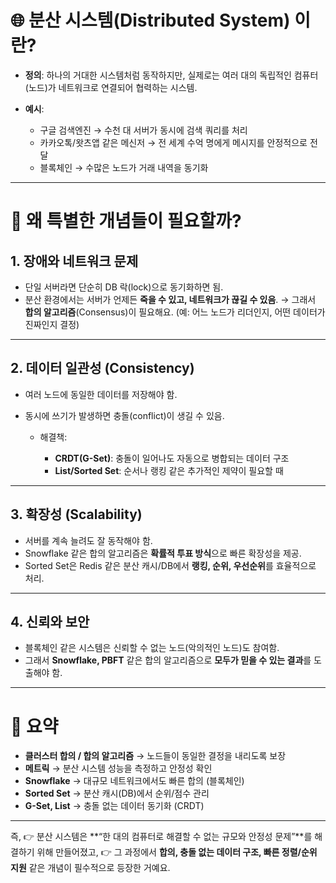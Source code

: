 # 🌐 분산 시스템(Distributed System) 이란?

* **정의**: 하나의 거대한 시스템처럼 동작하지만, 실제로는 여러 대의 독립적인 컴퓨터(노드)가 네트워크로 연결되어 협력하는 시스템.
* **예시**:

    * 구글 검색엔진 → 수천 대 서버가 동시에 검색 쿼리를 처리
    * 카카오톡/왓츠앱 같은 메신저 → 전 세계 수억 명에게 메시지를 안정적으로 전달
    * 블록체인 → 수많은 노드가 거래 내역을 동기화

---

# 🚩 왜 특별한 개념들이 필요할까?

## 1. 장애와 네트워크 문제

* 단일 서버라면 단순히 DB 락(lock)으로 동기화하면 됨.
* 분산 환경에서는 서버가 언제든 **죽을 수 있고, 네트워크가 끊길 수 있음**.
  → 그래서 **합의 알고리즘**(Consensus)이 필요해요.
  (예: 어느 노드가 리더인지, 어떤 데이터가 진짜인지 결정)

---

## 2. 데이터 일관성 (Consistency)

* 여러 노드에 동일한 데이터를 저장해야 함.
* 동시에 쓰기가 발생하면 충돌(conflict)이 생길 수 있음.

    * 해결책:

        * **CRDT(G-Set)**: 충돌이 일어나도 자동으로 병합되는 데이터 구조
        * **List/Sorted Set**: 순서나 랭킹 같은 추가적인 제약이 필요할 때

---

## 3. 확장성 (Scalability)

* 서버를 계속 늘려도 잘 동작해야 함.
* Snowflake 같은 합의 알고리즘은 **확률적 투표 방식**으로 빠른 확장성을 제공.
* Sorted Set은 Redis 같은 분산 캐시/DB에서 **랭킹, 순위, 우선순위**를 효율적으로 처리.

---

## 4. 신뢰와 보안

* 블록체인 같은 시스템은 신뢰할 수 없는 노드(악의적인 노드)도 참여함.
* 그래서 **Snowflake, PBFT** 같은 합의 알고리즘으로 **모두가 믿을 수 있는 결과**를 도출해야 함.

---

# 🧩 요약 

* **클러스터 합의 / 합의 알고리즘** → 노드들이 동일한 결정을 내리도록 보장
* **메트릭** → 분산 시스템 성능을 측정하고 안정성 확인
* **Snowflake** → 대규모 네트워크에서도 빠른 합의 (블록체인)
* **Sorted Set** → 분산 캐시(DB)에서 순위/점수 관리
* **G-Set, List** → 충돌 없는 데이터 동기화 (CRDT)

---

즉,
👉 분산 시스템은 \*\*“한 대의 컴퓨터로 해결할 수 없는 규모와 안정성 문제”\*\*를 해결하기 위해 만들어졌고,
👉 그 과정에서 **합의, 충돌 없는 데이터 구조, 빠른 정렬/순위 지원** 같은 개념이 필수적으로 등장한 거예요.
